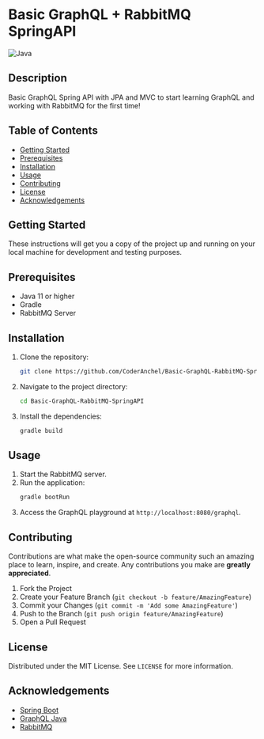 # Basic GraphQL + RabbitMQ SpringAPI

![Java](https://img.shields.io/badge/Java-100%25-blue)

## Description
Basic GraphQL Spring API with JPA and MVC to start learning GraphQL and working with RabbitMQ for the first time!

## Table of Contents
- [Getting Started](#getting-started)
- [Prerequisites](#prerequisites)
- [Installation](#installation)
- [Usage](#usage)
- [Contributing](#contributing)
- [License](#license)
- [Acknowledgements](#acknowledgements)

## Getting Started
These instructions will get you a copy of the project up and running on your local machine for development and testing purposes.

## Prerequisites
- Java 11 or higher
- Gradle
- RabbitMQ Server

## Installation
1. Clone the repository:
    ```sh
    git clone https://github.com/CoderAnchel/Basic-GraphQL-RabbitMQ-SpringAPI.git
    ```
2. Navigate to the project directory:
    ```sh
    cd Basic-GraphQL-RabbitMQ-SpringAPI
    ```
3. Install the dependencies:
    ```sh
    gradle build
    ```

## Usage
1. Start the RabbitMQ server.
2. Run the application:
    ```sh
    gradle bootRun
    ```
3. Access the GraphQL playground at `http://localhost:8080/graphql`.

## Contributing
Contributions are what make the open-source community such an amazing place to learn, inspire, and create. Any contributions you make are **greatly appreciated**.

1. Fork the Project
2. Create your Feature Branch (`git checkout -b feature/AmazingFeature`)
3. Commit your Changes (`git commit -m 'Add some AmazingFeature'`)
4. Push to the Branch (`git push origin feature/AmazingFeature`)
5. Open a Pull Request

## License
Distributed under the MIT License. See `LICENSE` for more information.

## Acknowledgements
- [Spring Boot](https://spring.io/projects/spring-boot)
- [GraphQL Java](https://www.graphql-java.com/)
- [RabbitMQ](https://www.rabbitmq.com/)
